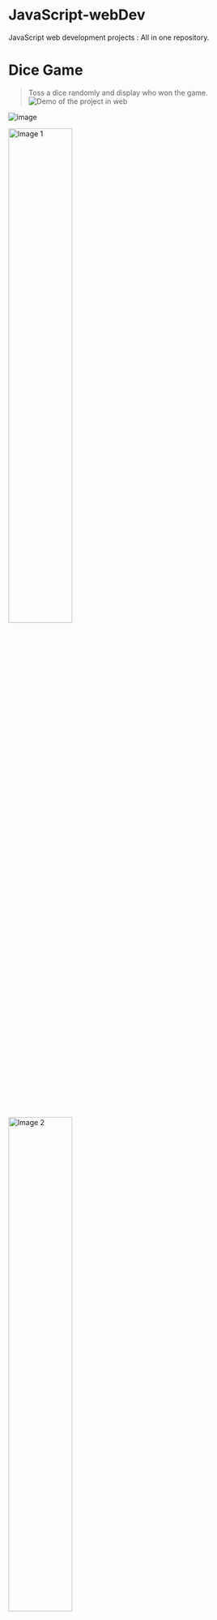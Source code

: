 # JavaScript-webDev
JavaScript web development projects : All in one repository.

# Dice Game
> Toss a dice randomly and display who won the game.
![Demo of the project in web](https://user-images.githubusercontent.com/84252587/226403481-0af5a8a7-8334-48ad-94ff-31dd27e028e7.png)

![image](https://user-images.githubusercontent.com/84252587/226404426-d97f07d5-0d15-40aa-9c05-98060e1c7e98.png)

<img src="[path/to/image1.jpg](https://user-images.githubusercontent.com/84252587/226403481-0af5a8a7-8334-48ad-94ff-31dd27e028e7.png" alt="Image 1" width="50%"/>
<img src="https://user-images.githubusercontent.com/84252587/226404426-d97f07d5-0d15-40aa-9c05-98060e1c7e98.png" alt="Image 2" width="50%"/>
